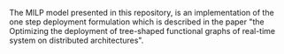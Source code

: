 The MILP model presented in this repository, is an implementation of the one step deployment formulation which is described in the paper "the Optimizing the deployment of tree-shaped functional graphs of real-time system on distributed architectures".
